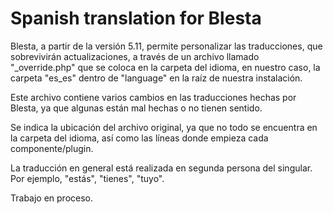 # Spanish translation for Blesta

Blesta, a partir de la versión 5.11, permite personalizar las traducciones, que sobrevivirán actualizaciones, a través de un archivo llamado "\_override.php" que se coloca en la carpeta del idioma, en nuestro caso, la carpeta "es_es" dentro de "language" en la raíz de nuestra instalación. 

Este archivo contiene varios cambios en las traducciones hechas por Blesta, ya que algunas están mal hechas o no tienen sentido.

Se indica la ubicación del archivo original, ya que no todo se encuentra en la carpeta del idioma, así como las líneas donde empieza cada componente/plugin.

La traducción en general está realizada en segunda persona del singular. Por ejemplo, "estás", "tienes", "tuyo".

Trabajo en proceso.